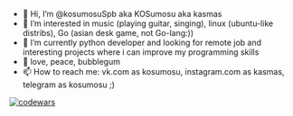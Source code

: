 - 👋 Hi, I’m @kosumosuSpb aka KOSumosu aka kasmas
- 👀 I’m interested in music (playing guitar, singing), linux (ubuntu-like distribs), Go (asian desk game, not Go-lang:))
- 🌱 I’m currently python developer and looking for remote job and interesting projects where i can improve my programming skills
- 💞️ love, peace, bubblegum
- 📫 How to reach me: vk.com as kosumosu, instagram.com as kasmas, telegram as kosumosu ;)

[![codewars](https://www.codewars.com/users/KOSumosu/badges/large)](https://www.codewars.com/users/KOSumosu)

<!---
kosumosuSpb/kosumosuSpb is a ✨ special ✨ repository because its `README.md` (this file) appears on your GitHub profile.
You can click the Preview link to take a look at your changes.
--->
